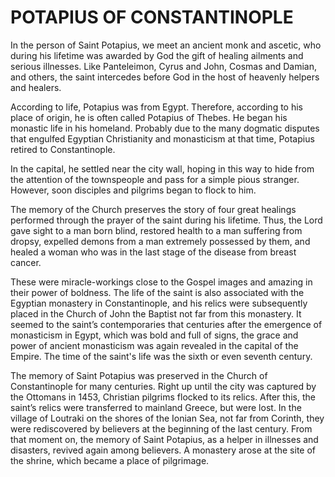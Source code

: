 # POTAPIUS OF CONSTANTINOPLE

In the person of Saint Potapius, we meet an ancient monk and ascetic, who during his lifetime was awarded by God the gift of healing ailments and serious illnesses. Like Panteleimon, Cyrus and John, Cosmas and Damian, and others, the saint intercedes before God in the host of heavenly helpers and healers.

According to life, Potapius was from Egypt. Therefore, according to his place of origin, he is often called Potapius of Thebes. He began his monastic life in his homeland. Probably due to the many dogmatic disputes that engulfed Egyptian Christianity and monasticism at that time, Potapius retired to Constantinople.

In the capital, he settled near the city wall, hoping in this way to hide from the attention of the townspeople and pass for a simple pious stranger. However, soon disciples and pilgrims began to flock to him.

The memory of the Church preserves the story of four great healings performed through the prayer of the saint during his lifetime. Thus, the Lord gave sight to a man born blind, restored health to a man suffering from dropsy, expelled demons from a man extremely possessed by them, and healed a woman who was in the last stage of the disease from breast cancer.

These were miracle-workings close to the Gospel images and amazing in their power of boldness. The life of the saint is also associated with the Egyptian monastery in Constantinople, and his relics were subsequently placed in the Church of John the Baptist not far from this monastery. It seemed to the saint’s contemporaries that centuries after the emergence of monasticism in Egypt, which was bold and full of signs, the grace and power of ancient monasticism was again revealed in the capital of the Empire. The time of the saint's life was the sixth or even seventh century.

The memory of Saint Potapius was preserved in the Church of Constantinople for many centuries. Right up until the city was captured by the Ottomans in 1453, Christian pilgrims flocked to its relics. After this, the saint’s relics were transferred to mainland Greece, but were lost. In the village of Loutraki on the shores of the Ionian Sea, not far from Corinth, they were rediscovered by believers at the beginning of the last century. From that moment on, the memory of Saint Potapius, as a helper in illnesses and disasters, revived again among believers. A monastery arose at the site of the shrine, which became a place of pilgrimage.
